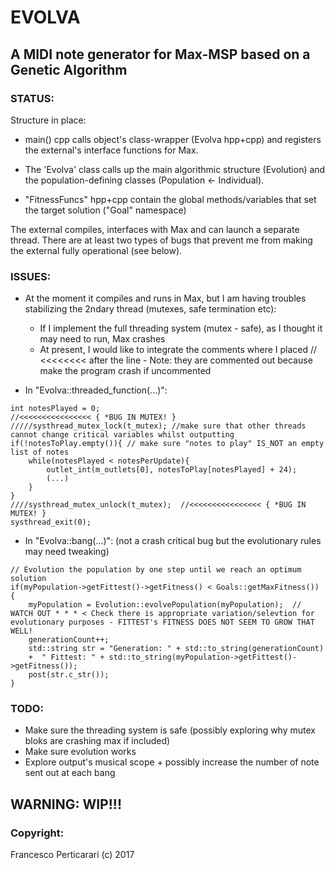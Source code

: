 EVOLVA
============

## A MIDI note generator for Max-MSP based on a Genetic Algorithm

### STATUS:

Structure in place: 
 - main() cpp calls object's class-wrapper (Evolva hpp+cpp) and registers the external's interface functions for Max.

 - The 'Evolva' class calls up the main algorithmic structure (Evolution) and the population-defining classes (Population <- Individual). 
 - "FitnessFuncs" hpp+cpp contain the global methods/variables that set the target solution ("Goal" namespace)

The external compiles, interfaces with Max and can launch a separate thread. There are at least two types of bugs that prevent me from making the external fully operational (see below). 

### ISSUES: 

- At the moment it compiles and runs in Max, but I am having troubles stabilizing the 2ndary thread (mutexes, safe termination etc):
    * If I implement the full threading system (mutex - safe), as I thought it may need to run, Max crashes
    * At present, I would like to integrate the comments where I placed // <<<<<<<< after the line - Note: they are commented out because make the program crash if uncommented

- In "Evolva::threaded_function(...)":

```
int notesPlayed = 0;
//<<<<<<<<<<<<<<<< { *BUG IN MUTEX! }
/////systhread_mutex_lock(t_mutex); //make sure that other threads cannot change critical variables whilst outputting
if(!notesToPlay.empty()){ // make sure "notes to play" IS_NOT an empty list of notes
    while(notesPlayed < notesPerUpdate){
        outlet_int(m_outlets[0], notesToPlay[notesPlayed] + 24);
        (...)
    }
}
////systhread_mutex_unlock(t_mutex);  //<<<<<<<<<<<<<<<< { *BUG IN MUTEX! }
systhread_exit(0);
```

- In "Evolva::bang(...)": (not a crash critical bug but the evolutionary rules may need tweaking)

```
// Evolution the population by one step until we reach an optimum solution
if(myPopulation->getFittest()->getFitness() < Goals::getMaxFitness())
{
    myPopulation = Evolution::evolvePopulation(myPopulation);  // WATCH OUT * * * < Check there is appropriate variation/selevtion for evolutionary purposes - FITTEST's FITNESS DOES NOT SEEM TO GROW THAT WELL!
    generationCount++;
    std::string str = "Generation: " + std::to_string(generationCount) 
    +  " Fittest: " + std::to_string(myPopulation->getFittest()->getFitness());
    post(str.c_str());
}
```


### TODO:

 - Make sure the threading system is safe (possibly exploring why mutex bloks are crashing max if included)
 - Make sure evolution works
 - Explore output's musical scope + possibly increase the number of note sent out at each bang 


## WARNING: WIP!!!


### Copyright:

Francesco Perticarari (c) 2017
